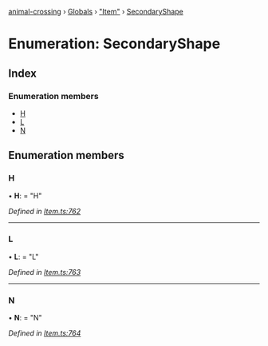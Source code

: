[animal-crossing](../README.md) › [Globals](../globals.md) › ["Item"](../modules/_item_.md) › [SecondaryShape](_item_.secondaryshape.md)

# Enumeration: SecondaryShape

## Index

### Enumeration members

* [H](_item_.secondaryshape.md#h)
* [L](_item_.secondaryshape.md#l)
* [N](_item_.secondaryshape.md#n)

## Enumeration members

###  H

• **H**: = "H"

*Defined in [Item.ts:762](https://github.com/Norviah/animal-crossing/blob/b7769d3/module/types/Item.ts#L762)*

___

###  L

• **L**: = "L"

*Defined in [Item.ts:763](https://github.com/Norviah/animal-crossing/blob/b7769d3/module/types/Item.ts#L763)*

___

###  N

• **N**: = "N"

*Defined in [Item.ts:764](https://github.com/Norviah/animal-crossing/blob/b7769d3/module/types/Item.ts#L764)*
